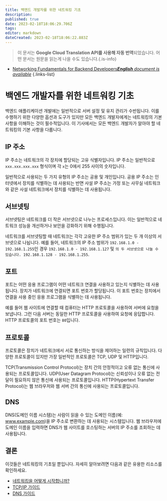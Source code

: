```yaml
---
title: 백엔드 개발자를 위한 네트워킹 기초
description: 
published: true
date: 2023-02-18T18:06:29.706Z
tags: 
editor: markdown
dateCreated: 2023-02-18T18:06:22.883Z
---
```


> 이 문서는 **Google Cloud Translation API를 사용해 자동 번역**되었습니다.
어떤 문서는 원문을 읽는게 나을 수도 있습니다.{.is-info}



- [Networking Fundamentals for Backend Developers***English** document is available*](/en/Knowledge-base/Backend/networking-fundamentals-for-backend-developers)
{.links-list}


# 백엔드 개발자를 위한 네트워킹 기초

백엔드 애플리케이션 개발에는 일반적으로 서버 설정 및 유지 관리가 수반됩니다. 이를 수행하기 위한 다양한 옵션과 도구가 있지만 모든 백엔드 개발자에게는 네트워킹의 기본 사항을 이해하는 것이 필수적입니다. 이 기사에서는 모든 백엔드 개발자가 알아야 할 네트워킹의 기본 사항을 다룹니다.

## IP 주소

IP 주소는 네트워크의 각 장치에 할당되는 고유 식별자입니다. IP 주소는 일반적으로 ```xxx.xxx.xxx.xxx``` 형식이며 각 ```x```는 0에서 255 사이의 숫자입니다.

일반적으로 사용되는 두 가지 유형의 IP 주소는 공용 및 개인입니다. 공용 IP 주소는 인터넷에서 장치를 식별하는 데 사용되는 반면 사설 IP 주소는 가정 또는 사무실 네트워크와 같은 사설 네트워크에서 장치를 식별하는 데 사용됩니다.

## 서브넷팅

서브넷팅은 네트워크를 더 작은 서브넷으로 나누는 프로세스입니다. 이는 일반적으로 네트워크 성능을 개선하거나 보안을 강화하기 위해 수행됩니다.

네트워크를 서브넷팅할 때 네트워크는 각각 고유한 IP 주소 범위가 있는 두 개 이상의 서브넷으로 나뉩니다. 예를 들어, 네트워크의 IP 주소 범위가 ```192.168.1.0 - 192.168.1.255```인 경우 ```192.168.1.0 - 192.168.1.127``` 및 ```의 두 서브넷으로 나눌 수 있습니다. 192.168.1.128 - 192.168.1.255```.

## 포트

포트는 어떤 응용 프로그램이 어떤 네트워크 연결을 사용하고 있는지 식별하는 데 사용됩니다. 장치가 네트워크에 연결되면 포트 번호가 할당됩니다. 이 포트 번호는 장치에서 연결을 사용 중인 응용 프로그램을 식별하는 데 사용됩니다.

예를 들어 웹 사이트에 연결할 때 컴퓨터는 HTTP 프로토콜을 사용하여 서버에 요청을 보냅니다. 그런 다음 서버는 동일한 HTTP 프로토콜을 사용하여 요청에 응답합니다. HTTP 프로토콜의 포트 번호는 ```80```입니다.

## 프로토콜

프로토콜은 장치가 네트워크에서 서로 통신하는 방식을 제어하는 일련의 규칙입니다. 다양한 프로토콜이 있지만 가장 일반적인 프로토콜은 TCP, UDP 및 HTTP입니다.

TCP(Transmission Control Protocol)는 장치 간의 안정적이고 오류 없는 통신에 사용되는 프로토콜입니다. UDP(User Datagram Protocol)는 신뢰성이나 오류 없는 전달이 필요하지 않은 통신에 사용되는 프로토콜입니다. HTTP(Hypertext Transfer Protocol)는 웹 브라우저와 웹 서버 간의 통신에 사용되는 프로토콜입니다.

## DNS

DNS(도메인 이름 시스템)는 사람이 읽을 수 있는 도메인 이름(예: www.example.com)을 IP 주소로 변환하는 데 사용되는 시스템입니다. 웹 브라우저에 도메인 이름을 입력하면 DNS가 웹 사이트를 호스팅하는 서버의 IP 주소를 조회하는 데 사용됩니다.

## 결론

이것들은 네트워킹의 기초일 뿐입니다. 자세히 알아보려면 다음과 같은 유용한 리소스를 확인하세요.

- [네트워킹을 어떻게 시작합니까?](https://www.lifewire.com/networking-4135484)
- [TCP/IP 가이드](https://www.tcpipguide.com/)
- [DNS 가이드](https://www.dnswatch.com/resources/dns-tutorial)